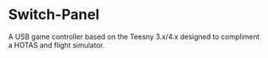 # Switch-Panel
A USB game controller based on the Teesny 3.x/4.x designed to compliment a HOTAS and flight simulator.
